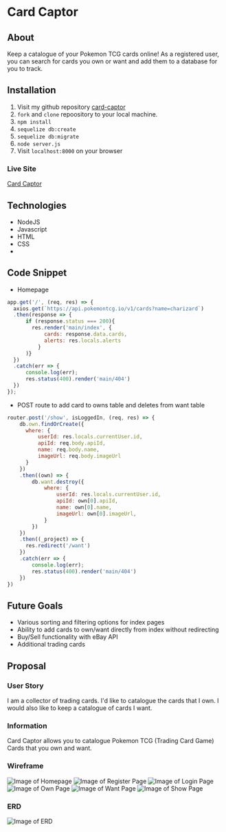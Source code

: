 # Card Captor

## About

Keep a catalogue of your Pokemon TCG cards online! As a registered user, you can search for cards you own or want and add them to a database for you to track.

## Installation

1. Visit my github repository [card-captor](https://github.com/tuhoalyhuynh/card_captor)
2. `fork` and `clone` repoository to your local machine.
3. `npm install`
4. `sequelize db:create`
5. `sequelize db:migrate`
6. `node server.js`
7. Visit `localhost:8000` on your browser

### Live Site

[Card Captor](https://card-captor.herokuapp.com/)

## Technologies

* NodeJS
* Javascript
* HTML
* CSS
* 

## Code Snippet

* Homepage
```js
app.get('/', (req, res) => {
  axios.get(`https://api.pokemontcg.io/v1/cards?name=charizard`)
  .then(response => {
      if (response.status === 200){
        res.render('main/index', { 
            cards: response.data.cards,
            alerts: res.locals.alerts
          }
      )}
  })
  .catch(err => {
      console.log(err);
      res.status(400).render('main/404')
  })
});
```

* POST route to add card to owns table and deletes from want table
```js
router.post('/show', isLoggedIn, (req, res) => {
    db.own.findOrCreate({
      where: {
          userId: res.locals.currentUser.id,
          apiId: req.body.apiId,
          name: req.body.name,
          imageUrl: req.body.imageUrl
      }
    })
    .then((own) => {
        db.want.destroy({
            where: {
                userId: res.locals.currentUser.id,
                apiId: own[0].apiId,
                name: own[0].name,
                imageUrl: own[0].imageUrl,
            }
        })
    })
    .then((_project) => {
      res.redirect('/want')
    })
    .catch(err => {
        console.log(err);
        res.status(400).render('main/404')
    })
})
```

## Future Goals

* Various sorting and filtering options for index pages
* Ability to add cards to own/want directly from index without redirecting
* Buy/Sell functionality with eBay API
* Additional trading cards

## Proposal

### User Story

I am a collector of trading cards. I'd like to catalogue the cards that I own. I would also like to keep a catalogue of cards I want.

### Information

Card Captor allows you to catalogue Pokemon TCG (Trading Card Game) Cards that you own and want.

### Wireframe

![Image of Homepage](imgs/card_captor_home.png)
![Image of Register Page](imgs/card_captor_register.png)
![Image of Login Page](imgs/card_captor_login.png)
![Image of Own Page](imgs/card_captor_own.png)
![Image of Want Page](imgs/card_captor_want.png)
![Image of Show Page](imgs/card_captor_show.png)

### ERD

![Image of ERD](imgs/card_captor_erd.png)